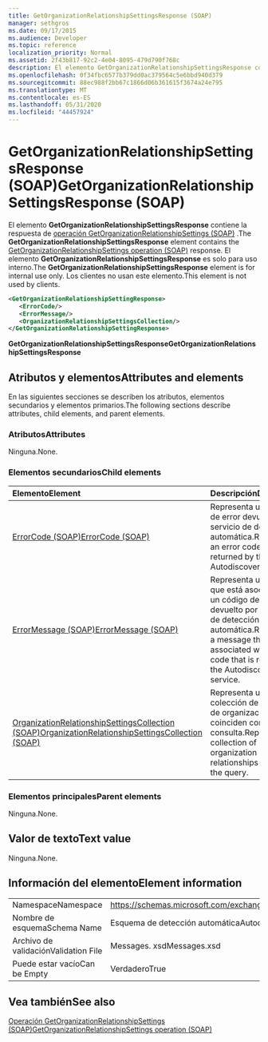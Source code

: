 ```yaml
---
title: GetOrganizationRelationshipSettingsResponse (SOAP)
manager: sethgros
ms.date: 09/17/2015
ms.audience: Developer
ms.topic: reference
localization_priority: Normal
ms.assetid: 2f43b817-92c2-4e04-8095-479d790f768c
description: El elemento GetOrganizationRelationshipSettingsResponse contiene la respuesta de operación GetOrganizationRelationshipSettings (SOAP). El elemento GetOrganizationRelationshipSettingsResponse es solo para uso interno. Los clientes no usan este elemento.
ms.openlocfilehash: 0f34fbc6577b379dd0ac379564c5e6bbd940d379
ms.sourcegitcommit: 88ec988f2bb67c1866d06b361615f3674a24e795
ms.translationtype: MT
ms.contentlocale: es-ES
ms.lasthandoff: 05/31/2020
ms.locfileid: "44457924"
---
```

# <a name="getorganizationrelationshipsettingsresponse-soap"></a><span data-ttu-id="e2a21-105">GetOrganizationRelationshipSettingsResponse (SOAP)</span><span class="sxs-lookup"><span data-stu-id="e2a21-105">GetOrganizationRelationshipSettingsResponse (SOAP)</span></span>

<span data-ttu-id="e2a21-106">El elemento **GetOrganizationRelationshipSettingsResponse** contiene la respuesta de [operación GetOrganizationRelationshipSettings (SOAP)](getorganizationrelationshipsettings-operation-soap.md) .</span><span class="sxs-lookup"><span data-stu-id="e2a21-106">The **GetOrganizationRelationshipSettingsResponse** element contains the [GetOrganizationRelationshipSettings operation (SOAP)](getorganizationrelationshipsettings-operation-soap.md) response.</span></span> <span data-ttu-id="e2a21-107">El elemento **GetOrganizationRelationshipSettingsResponse** es solo para uso interno.</span><span class="sxs-lookup"><span data-stu-id="e2a21-107">The **GetOrganizationRelationshipSettingsResponse** element is for internal use only.</span></span> <span data-ttu-id="e2a21-108">Los clientes no usan este elemento.</span><span class="sxs-lookup"><span data-stu-id="e2a21-108">This element is not used by clients.</span></span> 
  
```XML
<GetOrganizationRelationshipSettingResponse>
   <ErrorCode/>
   <ErrorMessage/>
   <OrganizationRelationshipSettingsCollection/>
</GetOrganizationRelationshipSettingResponse>
```

 <span data-ttu-id="e2a21-109">**GetOrganizationRelationshipSettingsResponse**</span><span class="sxs-lookup"><span data-stu-id="e2a21-109">**GetOrganizationRelationshipSettingsResponse**</span></span>
## <a name="attributes-and-elements"></a><span data-ttu-id="e2a21-110">Atributos y elementos</span><span class="sxs-lookup"><span data-stu-id="e2a21-110">Attributes and elements</span></span>

<span data-ttu-id="e2a21-111">En las siguientes secciones se describen los atributos, elementos secundarios y elementos primarios.</span><span class="sxs-lookup"><span data-stu-id="e2a21-111">The following sections describe attributes, child elements, and parent elements.</span></span>
  
### <a name="attributes"></a><span data-ttu-id="e2a21-112">Atributos</span><span class="sxs-lookup"><span data-stu-id="e2a21-112">Attributes</span></span>

<span data-ttu-id="e2a21-113">Ninguna.</span><span class="sxs-lookup"><span data-stu-id="e2a21-113">None.</span></span>
  
### <a name="child-elements"></a><span data-ttu-id="e2a21-114">Elementos secundarios</span><span class="sxs-lookup"><span data-stu-id="e2a21-114">Child elements</span></span>

|<span data-ttu-id="e2a21-115">**Elemento**</span><span class="sxs-lookup"><span data-stu-id="e2a21-115">**Element**</span></span>|<span data-ttu-id="e2a21-116">**Descripción**</span><span class="sxs-lookup"><span data-stu-id="e2a21-116">**Description**</span></span>|
|:-----|:-----|
|[<span data-ttu-id="e2a21-117">ErrorCode (SOAP)</span><span class="sxs-lookup"><span data-stu-id="e2a21-117">ErrorCode (SOAP)</span></span>](errorcode-soap.md) <br/> |<span data-ttu-id="e2a21-118">Representa un código de error devuelto por el servicio de detección automática.</span><span class="sxs-lookup"><span data-stu-id="e2a21-118">Represents an error code that is returned by the Autodiscover service.</span></span>  <br/> |
|[<span data-ttu-id="e2a21-119">ErrorMessage (SOAP)</span><span class="sxs-lookup"><span data-stu-id="e2a21-119">ErrorMessage (SOAP)</span></span>](errormessage-soap.md) <br/> |<span data-ttu-id="e2a21-120">Representa un mensaje que está asociado con un código de error devuelto por el servicio de detección automática.</span><span class="sxs-lookup"><span data-stu-id="e2a21-120">Represents a message that is associated with an error code that is returned by the Autodiscover service.</span></span>  <br/> |
|[<span data-ttu-id="e2a21-121">OrganizationRelationshipSettingsCollection (SOAP)</span><span class="sxs-lookup"><span data-stu-id="e2a21-121">OrganizationRelationshipSettingsCollection (SOAP)</span></span>](organizationrelationshipsettingscollection-soap.md) <br/> |<span data-ttu-id="e2a21-122">Representa una colección de relaciones de organización que coinciden con la consulta.</span><span class="sxs-lookup"><span data-stu-id="e2a21-122">Represents a collection of organization relationships that match the query.</span></span>  <br/> |
   
### <a name="parent-elements"></a><span data-ttu-id="e2a21-123">Elementos principales</span><span class="sxs-lookup"><span data-stu-id="e2a21-123">Parent elements</span></span>

<span data-ttu-id="e2a21-124">Ninguna.</span><span class="sxs-lookup"><span data-stu-id="e2a21-124">None.</span></span>
  
## <a name="text-value"></a><span data-ttu-id="e2a21-125">Valor de texto</span><span class="sxs-lookup"><span data-stu-id="e2a21-125">Text value</span></span>

<span data-ttu-id="e2a21-126">Ninguna.</span><span class="sxs-lookup"><span data-stu-id="e2a21-126">None.</span></span>
  
## <a name="element-information"></a><span data-ttu-id="e2a21-127">Información del elemento</span><span class="sxs-lookup"><span data-stu-id="e2a21-127">Element information</span></span>

|||
|:-----|:-----|
|<span data-ttu-id="e2a21-128">Namespace</span><span class="sxs-lookup"><span data-stu-id="e2a21-128">Namespace</span></span>  <br/> |https://schemas.microsoft.com/exchange/2010/Autodiscover  <br/> |
|<span data-ttu-id="e2a21-129">Nombre de esquema</span><span class="sxs-lookup"><span data-stu-id="e2a21-129">Schema Name</span></span>  <br/> |<span data-ttu-id="e2a21-130">Esquema de detección automática</span><span class="sxs-lookup"><span data-stu-id="e2a21-130">Autodiscover schema</span></span>  <br/> |
|<span data-ttu-id="e2a21-131">Archivo de validación</span><span class="sxs-lookup"><span data-stu-id="e2a21-131">Validation File</span></span>  <br/> |<span data-ttu-id="e2a21-132">Messages. xsd</span><span class="sxs-lookup"><span data-stu-id="e2a21-132">Messages.xsd</span></span>  <br/> |
|<span data-ttu-id="e2a21-133">Puede estar vacío</span><span class="sxs-lookup"><span data-stu-id="e2a21-133">Can be Empty</span></span>  <br/> |<span data-ttu-id="e2a21-134">Verdadero</span><span class="sxs-lookup"><span data-stu-id="e2a21-134">True</span></span>  <br/> |
   
## <a name="see-also"></a><span data-ttu-id="e2a21-135">Vea también</span><span class="sxs-lookup"><span data-stu-id="e2a21-135">See also</span></span>



[<span data-ttu-id="e2a21-136">Operación GetOrganizationRelationshipSettings (SOAP)</span><span class="sxs-lookup"><span data-stu-id="e2a21-136">GetOrganizationRelationshipSettings operation (SOAP)</span></span>](getorganizationrelationshipsettings-operation-soap.md)

